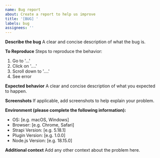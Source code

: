 ```yaml
---
name: Bug report
about: Create a report to help us improve
title: '[BUG] '
labels: bug
assignees: ''
---
```


**Describe the bug**
A clear and concise description of what the bug is.

**To Reproduce**
Steps to reproduce the behavior:

1. Go to '...'
2. Click on '....'
3. Scroll down to '....'
4. See error

**Expected behavior**
A clear and concise description of what you expected to happen.

**Screenshots**
If applicable, add screenshots to help explain your problem.

**Environment (please complete the following information):**

- OS: [e.g. macOS, Windows]
- Browser: [e.g. Chrome, Safari]
- Strapi Version: [e.g. 5.18.1]
- Plugin Version: [e.g. 1.0.0]
- Node.js Version: [e.g. 18.15.0]

**Additional context**
Add any other context about the problem here.

